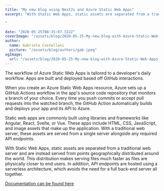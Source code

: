 ```yaml
---
title: "My new blog using NextJs and Azure Static Web Apps"
excerpt: "With Static Web Apps, static assets are separated from a traditional web server and are instead served from points geographically distributed around the world. This distribution makes serving files much faster as files are physically closer to end users. In addition, API endpoints are hosted using a serverless architecture, which avoids the need for a full back-end server all together.

"

date: "2020-05-25T08:35:07.322Z"
coverImage: "/assets/blog/2020-05-25-My-new-blog-with-Azure-Static-Web-Apps-and-Nextjs/cover.jpg"
author:
  name: Gabriele Castellani
  picture: "/assets/blog/authors/gab.jpeg"
ogImage:
  url: "/assets/blog/2020-05-25-My-new-blog-with-Azure-Static-Web-Apps-and-Nextjs/cover.jpg"
---
```


The workflow of Azure Static Web Apps is tailored to a developer's daily workflow. Apps are built and deployed based off GitHub interactions.

When you create an Azure Static Web Apps resource, Azure sets up a GitHub Actions workflow in the app's source code repository that monitors a branch of your choice. Every time you push commits or accept pull requests into the watched branch, the GitHub Action automatically builds and deploys your app and its API to Azure.

Static web apps are commonly built using libraries and frameworks like Angular, React, Svelte, or Vue. These apps include HTML, CSS, JavaScript, and image assets that make up the application. With a traditional web server, these assets are served from a single server alongside any required API endpoints.

With Static Web Apps, static assets are separated from a traditional web server and are instead served from points geographically distributed around the world. This distribution makes serving files much faster as files are physically closer to end users. In addition, API endpoints are hosted using a serverless architecture, which avoids the need for a full back-end server all together.

[Documentation can be found here](https://docs.microsoft.com/en-us/azure/static-web-apps/)